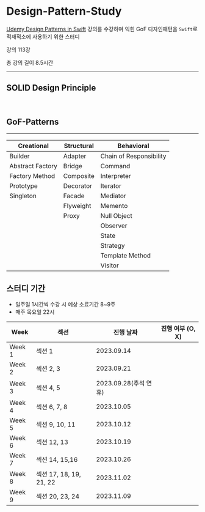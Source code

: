 # Design-Pattern-Study
[Udemy Design Patterns in Swift](https://www.udemy.com/course/design-patterns-swift/) 강의를 수강하며 익힌 GoF 디자인패턴을 `Swift`로 적재적소에 사용하기 위한 스터디

강의 113강

총 강의 길이 8.5시간
<br>

---
## SOLID Design Principle

<br>

## GoF-Patterns
---
| Creational                                              | Structural                               | Behavioral                |
| ------------------------------------------------------  | ---------------------------------------- | ---------------------------------------- |
| Builder                                                 | Adapter                                  | Chain of Responsibility                  |
| Abstract Factory                                        | Bridge                                   | Command                                  | 
| Factory Method                                          | Composite                                | Interpreter                              |
| Prototype                                               | Decorator                                | Iterator                                 |
| Singleton                                               | Facade                                   | Mediator                                 |
|                                                         | Flyweight                                | Memento                                  |
|                                                         | Proxy                                    | Null Object                              |
|                                                         |                                          | Observer                                 |
|                                                         |                                          | State                                    |
|                                                         |                                          | Strategy                                 |
|                                                         |                                          | Template Method                          |
|                                                         |                                          | Visitor                                  |


## 스터디 기간 
- 일주일 1시간씩 수강 시 예상 소료기간 8~9주
- 매주 목요일 22시

| Week                                              | 섹션                                |  진행 날짜                     | 진행 여부 (O, X)
| ------------------------------------------------  | ---------------------------------- | ---------------------------- | --------- |
| Week 1                                            | 섹션 1                              | 2023.09.14                   |           |
| Week 2                                            | 섹션 2, 3                           | 2023.09.21                   |           |
| Week 3                                            | 섹션 4, 5                           | 2023.09.28(추석 연휴)           |          |
| Week 4                                            | 섹션 6, 7, 8                        | 2023.10.05                   |           |
| Week 5                                            | 섹션 9, 10, 11                      | 2023.10.12                   |           |
| Week 6                                            | 섹션 12, 13                         | 2023.10.19                   |           |
| Week 7                                            | 섹션 14, 15,16                      | 2023.10.26                   |           |
| Week 8                                            | 섹션 17, 18, 19, 21, 22             | 2023.11.02                   |           |
| Week 9                                            | 섹션 20, 23, 24                     | 2023.11.09                   |           |
